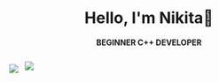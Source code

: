<div align="center">
  
# Hello, I'm Nikita🤝

**BEGINNER C++ DEVELOPER**

<br/>

<div style="display: flex; gap: 12px; align-items: flex-start;">
  <img src="https://github-readme-stats-plus.vercel.app/api?username=jak3boom&show_icons=true&rank_icon=github&title_color=000000&text_color=000000&icon_color=000000&bg_color=ffffff&ring_color=000000&border_color=000000&hide_border=false&hide=prs,contribs&card_width=465&height=195" />
  <img style="margin-top: -5px" src="https://github-readme-stats.vercel.app/api/top-langs/?username=jak3boom&layout=compact&title_color=ffffff&text_color=ffffff&bg_color=000000&border_color=ffffff&hide_border=false&card_width=315&height=200&langs_count=8&exclude=html,css,scss,tex" />
</div>

</div>
